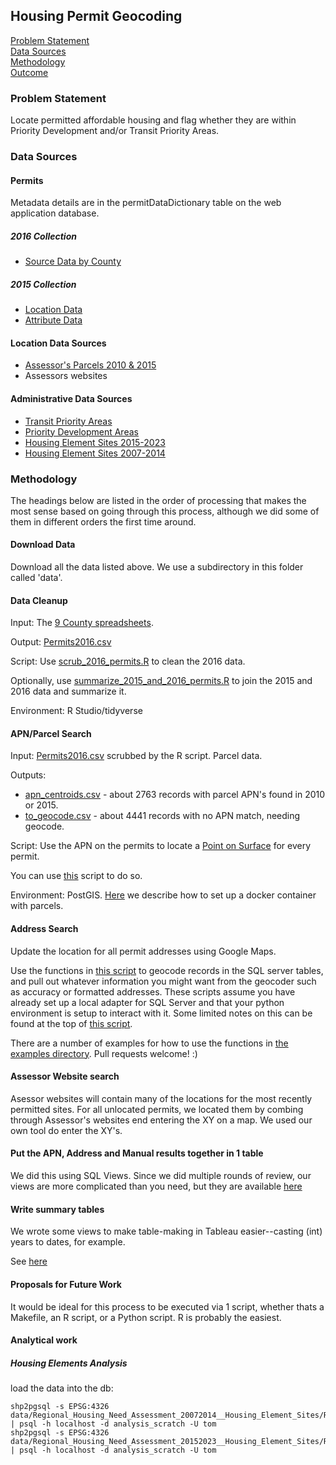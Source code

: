 ## Housing Permit Geocoding

[Problem Statement](#problem-statement)   
[Data Sources](#data-sources)   
[Methodology](#methodology)   
[Outcome](#outcome)   

### Problem Statement  

Locate permitted affordable housing and flag whether they are within Priority Development and/or Transit Priority Areas.    

### Data Sources

#### Permits

Metadata details are in the permitDataDictionary table on the web application database.   

##### 2016 Collection

- [Source Data by County](https://mtcdrive.box.com/s/8u764glqse2ktnwxkqse9n6cw6tp3hcl)  

##### 2015 Collection

- [Location Data](http://opendata.mtc.ca.gov/datasets/residential-building-permits-features)  
- [Attribute Data](http://opendata.mtc.ca.gov/datasets/residential-building-permits-attributes)  

#### Location Data Sources

- [Assessor's Parcels 2010 & 2015](https://github.com/BayAreaMetro/Data-And-Visualization-Projects/blob/master/postgis-parcels/readme.md)
- Assessors websites  

#### Administrative Data Sources   

- [Transit Priority Areas](http://opendata.mtc.ca.gov/datasets/transit-priority-areas-2017)
- [Priority Development Areas](http://opendata.mtc.ca.gov/datasets/priority-development-areas-current) 
- [Housing Element Sites 2015-2023](http://opendata.mtc.ca.gov/datasets/regional-housing-need-assessment-2015-2023-housing-element-sites) 
- [Housing Element Sites 2007-2014](http://opendata.mtc.ca.gov/datasets/regional-housing-need-assessment-2007-2014-housing-element-sites) 

### Methodology

The headings below are listed in the order of processing that makes the most sense based on going through this process, although we did some of them in different orders the first time around.  

#### Download Data

Download all the data listed above. We use a subdirectory in this folder called 'data'.  

#### Data Cleanup  

Input: The [9 County spreadsheets](https://mtcdrive.box.com/s/8u764glqse2ktnwxkqse9n6cw6tp3hcl). 

Output: [Permits2016.csv](/housing_geocoding/data/Permits2016.csv) 

Script: Use [scrub_2016_permits.R](/housing_geocoding/R/scrub_2016_permits.R) to clean the 2016 data.    

Optionally, use [summarize_2015_and_2016_permits.R](/housing_geocoding/R/summarize_2015_and_2016_permits.R) to join the 2015 and 2016 data and summarize it.   

Environment: R Studio/tidyverse  

#### APN/Parcel Search

Input: [Permits2016.csv](/housing_geocoding/data/Permits2016.csv) scrubbed by the R script. Parcel data. 

Outputs: 
- [apn_centroids.csv](/housing_geocoding/data/apn_centroids.csv) - about 2763 records with parcel APN's found in 2010 or 2015.  
- [to_geocode.csv](/housing_geocoding/data/to_geocode.csv) - about 4441 records with no APN match, needing geocode. 

Script: Use the APN on the permits to locate a [Point on Surface](https://docs.microsoft.com/en-us/sql/t-sql/spatial-geometry/stpointonsurface-geometry-data-type) for every permit. 

You can use [this](/housing_geocoding/sql/find_point_on_surface_with_apn_search.sql) script to do so.

Environment: PostGIS. [Here](/postgis-parcels/readme.md) we describe how to set up a docker container with parcels. 

#### Address Search   

Update the location for all permit addresses using Google Maps. 

Use the functions in [this script](/housing_geocoding/gcpd/gcpd.py) to geocode records in the SQL server tables, and pull out whatever information you might want from the geocoder such as accuracy or formatted addresses. These scripts assume you have already set up a local adapter for SQL Server and that your python environment is setup to interact with it. Some limited notes on this can be found at the top of [this script](/housing_geocoding/gcpd/gcpd.py). 

There are a number of examples for how to use the functions in [the examples directory](/housing_geocoding/gcpd/examples/). Pull requests welcome! :)

#### Assessor Website search  

Asessor websites will contain many of the locations for the most recently permitted sites. For all unlocated permits, we located them by combing through Assessor's websites end entering the XY on a map. We used our own tool do enter the XY's. 

#### Put the APN, Address and Manual results together in 1 table  

We did this using SQL Views. Since we did multiple rounds of review, our views are more complicated than you need, but they are available [here](/housing_geocoding/sql/location.sql)

#### Write summary tables

We wrote some views to make table-making in Tableau easier--casting (int) years to dates, for example.  

See [here](/housing_geocoding/sql/analysis.sql)   

#### Proposals for Future Work

It would be ideal for this process to be executed via 1 script, whether thats a Makefile, an R script, or a Python script. R is probably the easiest. 

#### Analytical work

##### Housing Elements Analysis

load the data into the db:

```
shp2pgsql -s EPSG:4326 data/Regional_Housing_Need_Assessment_20072014__Housing_Element_Sites/Regional_Housing_Need_Assessment_20072014__Housing_Element_Sites.shp | psql -h localhost -d analysis_scratch -U tom
shp2pgsql -s EPSG:4326 data/Regional_Housing_Need_Assessment_20152023__Housing_Element_Sites/Regional_Housing_Need_Assessment_20152023__Housing_Element_Sites.shp | psql -h localhost -d analysis_scratch -U tom
```

